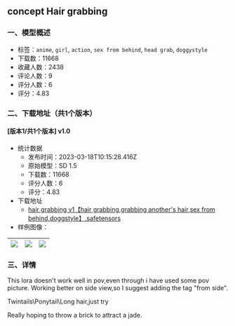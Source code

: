 ## concept Hair grabbing
### 一、模型概述

- 标签：`anime`, `girl`, `action`, `sex from behind`, `head grab`, `doggystyle`
- 下载数：11668
- 收藏人数：2438
- 评论人数：9
- 评分人数：6
- 评分：4.83

### 二、下载地址（共1个版本）

#### [版本1/共1个版本] v1.0

- 统计数据
  - 发布时间：2023-03-18T10:15:28.416Z
  - 原始模型：SD 1.5
  - 下载数：11668
  - 评分人数：6
  - 评分：4.83
- 下载地址
  - [hair grabbing v1【hair grabbing,grabbing another's hair,sex from behind,doggstyle】.safetensors](https://civitai.com/api/download/models/21779)
- 样例图像：

| <img src="https://image.civitai.com/xG1nkqKTMzGDvpLrqFT7WA/c05fa5c7-4ddd-4c3f-8faf-38fd68dd2800/width=450/232307.jpeg" /> | <img src="https://image.civitai.com/xG1nkqKTMzGDvpLrqFT7WA/484e1a2c-9fdd-45f7-ce5e-9e8b86a2fa00/width=450/232308.jpeg" /> | <img src="https://image.civitai.com/xG1nkqKTMzGDvpLrqFT7WA/425f4b48-b625-435d-2919-954e3da2db00/width=450/232315.jpeg" /> |
| ---- | ---- | ---- |


### 三、详情
<p>This lora doesn't work well in pov,even through i have used some pov picture. Working better on side view,so I suggest adding the tag "from side".</p><p>Twintails\Ponytail\Long hair,just try</p><p></p><p>Really hoping to throw a brick to attract a jade.</p><p></p>